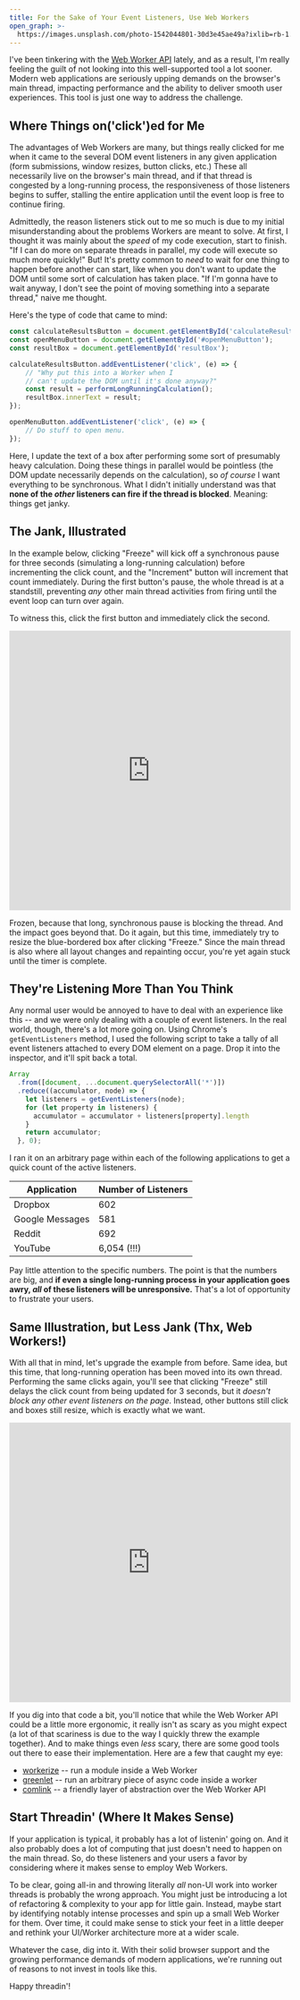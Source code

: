 ```yaml
---
title: For the Sake of Your Event Listeners, Use Web Workers
open_graph: >-
  https://images.unsplash.com/photo-1542044801-30d3e45ae49a?ixlib=rb-1.2.1&ixid=eyJhcHBfaWQiOjEyMDd9&auto=format&fit=crop&w=1200&q=100
---
```


I've been tinkering with the [Web Worker API](https://developer.mozilla.org/en-US/docs/Web/API/Web_Workers_API/Using_web_workers) lately, and as a result, I'm really feeling the guilt of not looking into this well-supported tool a lot sooner. Modern web applications are seriously upping demands on the browser's main thread, impacting performance and the ability to deliver smooth user experiences. This tool is just one way to address the challenge.

## Where Things on('click')ed for Me

The advantages of Web Workers are many, but things really clicked for me when it came to the several DOM event listeners in any given application (form submissions, window resizes, button clicks, etc.) These all necessarily live on the browser's main thread, and if that thread is congested by a long-running process, the responsiveness of those listeners begins to suffer, stalling the entire application until the event loop is free to continue firing.

Admittedly, the reason listeners stick out to me so much is due to my initial misunderstanding about the problems Workers are meant to solve. At first, I thought it was mainly about the _speed_ of my code execution, start to finish. "If I can do more on separate threads in parallel, my code will execute so much more quickly!" But! It's pretty common to _need_ to wait for one thing to happen before another can start, like when you don't want to update the DOM until some sort of calculation has taken place. "If I'm gonna have to wait anyway, I don't see the point of moving something into a separate thread," naive me thought.

Here's the type of code that came to mind:

```javascript
const calculateResultsButton = document.getElementById('calculateResultsButton');
const openMenuButton = document.getElementById('#openMenuButton');
const resultBox = document.getElementById('resultBox');

calculateResultsButton.addEventListener('click', (e) => {
    // "Why put this into a Worker when I 
    // can't update the DOM until it's done anyway?"
    const result = performLongRunningCalculation();
    resultBox.innerText = result;
});

openMenuButton.addEventListener('click', (e) => {
    // Do stuff to open menu. 
});
```

Here, I update the text of a box after performing some sort of presumably heavy calculation. Doing these things in parallel would be pointless (the DOM update necessarily depends on the calculation), so _of course_ I want everything to be synchronous. What I didn't initially understand was that **none of the _other_ listeners can fire if the thread is blocked**. Meaning: things get janky.

## The Jank, Illustrated

In the example below, clicking "Freeze" will kick off a synchronous pause for three seconds (simulating a long-running calculation) before incrementing the click count, and the "Increment" button will increment that count immediately. During the first button's pause, the whole thread is at a standstill, preventing _any_ other main thread activities from firing until the event loop can turn over again. 

To witness this, click the first button and immediately click the second.

<iframe height="500" style="width: 100%;" scrolling="no" title="Event Blocking - No Worker" src="https://codepen.io/alexmacarthur/embed/XWWKyGe?height=265&amp;theme-id=default&amp;default-tab=result" frameborder="no" allowtransparency="true" allowfullscreen="true">
  See the Pen <a href='https://codepen.io/alexmacarthur/pen/XWWKyGe'>Event Blocking - No Worker</a> by Alex MacArthur
  (<a href='https://codepen.io/alexmacarthur'>@alexmacarthur</a>) on <a href='https://codepen.io'>CodePen</a>.
</iframe>

Frozen, because that long, synchronous pause is blocking the thread. And the impact goes beyond that. Do it again, but this time, immediately try to resize the blue-bordered box after clicking "Freeze." Since the main thread is also where all layout changes and repainting occur, you're yet again stuck until the timer is complete.

## They're Listening More Than You Think

Any normal user would be annoyed to have to deal with an experience like this -- and we were only dealing with a couple of event listeners. In the real world, though, there's a lot more going on. Using Chrome's `getEventListeners` method, I used the following script to take a tally of all event listeners attached to every DOM element on a page. Drop it into the inspector, and it'll spit back a total.

```javascript
Array
  .from([document, ...document.querySelectorAll('*')])
  .reduce((accumulator, node) => {
    let listeners = getEventListeners(node);
    for (let property in listeners) {
      accumulator = accumulator + listeners[property].length
    }
    return accumulator;
  }, 0);
```

I ran it on an arbitrary page within each of the following applications to get a quick count of the active listeners.

Application | Number of Listeners
------ | -----------------------------------
Dropbox | 602
Google Messages | 581
Reddit | 692
YouTube | 6,054 (!!!)

Pay little attention to the specific numbers. The point is that the numbers are big, and **if even a single long-running process in your application goes awry, _all_ of these listeners will be unresponsive.** That's a lot of opportunity to frustrate your users.

## Same Illustration, but Less Jank (Thx, Web Workers!)

With all that in mind, let's upgrade the example from before. Same idea, but this time, that long-running operation has been moved into its own thread. Performing the same clicks again, you'll see that clicking "Freeze" still delays the click count from being updated for 3 seconds, but it _doesn't block any other event listeners on the page_. Instead, other buttons still click and boxes still resize, which is exactly what we want.

<iframe height="500" style="width: 100%;" scrolling="no" title="Event Blocking - Worker" src="https://codepen.io/alexmacarthur/embed/qBEORdO?height=265&amp;theme-id=default&amp;default-tab=result" frameborder="no" allowtransparency="true" allowfullscreen="true">
  See the Pen <a href='https://codepen.io/alexmacarthur/pen/qBEORdO'>Event Blocking - Worker</a> by Alex MacArthur
  (<a href='https://codepen.io/alexmacarthur'>@alexmacarthur</a>) on <a href='https://codepen.io'>CodePen</a>.
</iframe>

If you dig into that code a bit, you'll notice that while the Web Worker API could be a little more ergonomic, it really isn't as scary as you might expect (a lot of that scariness is due to the way I quickly threw the example together). And to make things even _less_ scary, there are some good tools out there to ease their implementation. Here are a few that caught my eye:

- [workerize](https://github.com/developit/workerize) -- run a module inside a Web Worker
- [greenlet](https://github.com/developit/greenlet) -- run an arbitrary piece of async code inside a worker
- [comlink](https://github.com/GoogleChromeLabs/comlink) -- a friendly layer of abstraction over the Web Worker API

## Start Threadin' (Where It Makes Sense)

If your application is typical, it probably has a lot of listenin' going on. And it also probably does a lot of computing that just doesn't need to happen on the main thread. So, do these listeners and your users a favor by considering where it makes sense to employ Web Workers. 

To be clear, going all-in and throwing literally _all_ non-UI work into worker threads is probably the wrong approach. You might just be introducing a lot of refactoring & complexity to your app for little gain. Instead, maybe start by identifying notably intense processes and spin up a small Web Worker for them. Over time, it could make sense to stick your feet in a little deeper and rethink your UI/Worker architecture more at a wider scale. 

Whatever the case, dig into it. With their solid browser support and the growing performance demands of modern applications, we're running out of reasons to not invest in tools like this. 

Happy threadin'!
